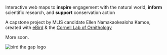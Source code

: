 Interactive web maps to **inspire** engagement with the natural world, **inform** scientific research, and **support** conservation action

A capstone project by MLIS candidate Ellen Namakaokealoha Kamoe, created with [eBird](https://ebird.org/about) & the [Cornell Lab of Ornithology](https://www.birds.cornell.edu/home)

More soon.

![bird the gap logo](https://ekamoe.github.com/images/bird-the-gap-logo.png)
